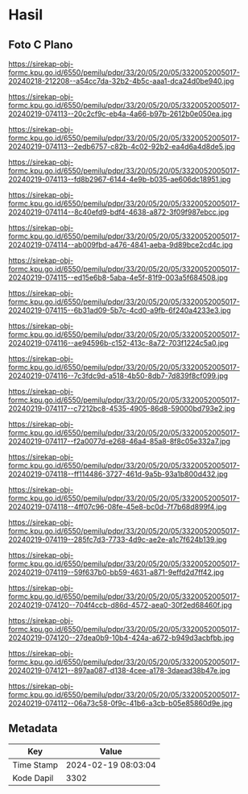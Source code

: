 # Hasil

## Foto C Plano

https://sirekap-obj-formc.kpu.go.id/6550/pemilu/pdpr/33/20/05/20/05/3320052005017-20240218-212208--a54cc7da-32b2-4b5c-aaa1-dca24d0be940.jpg

https://sirekap-obj-formc.kpu.go.id/6550/pemilu/pdpr/33/20/05/20/05/3320052005017-20240219-074113--20c2cf9c-eb4a-4a66-b97b-2612b0e050ea.jpg

https://sirekap-obj-formc.kpu.go.id/6550/pemilu/pdpr/33/20/05/20/05/3320052005017-20240219-074113--2edb6757-c82b-4c02-92b2-ea4d6a4d8de5.jpg

https://sirekap-obj-formc.kpu.go.id/6550/pemilu/pdpr/33/20/05/20/05/3320052005017-20240219-074113--fd8b2967-6144-4e9b-b035-ae606dc18951.jpg

https://sirekap-obj-formc.kpu.go.id/6550/pemilu/pdpr/33/20/05/20/05/3320052005017-20240219-074114--8c40efd9-bdf4-4638-a872-3f09f987ebcc.jpg

https://sirekap-obj-formc.kpu.go.id/6550/pemilu/pdpr/33/20/05/20/05/3320052005017-20240219-074114--ab009fbd-a476-4841-aeba-9d89bce2cd4c.jpg

https://sirekap-obj-formc.kpu.go.id/6550/pemilu/pdpr/33/20/05/20/05/3320052005017-20240219-074115--ed15e6b8-5aba-4e5f-81f9-003a5f684508.jpg

https://sirekap-obj-formc.kpu.go.id/6550/pemilu/pdpr/33/20/05/20/05/3320052005017-20240219-074115--6b31ad09-5b7c-4cd0-a9fb-6f240a4233e3.jpg

https://sirekap-obj-formc.kpu.go.id/6550/pemilu/pdpr/33/20/05/20/05/3320052005017-20240219-074116--ae94596b-c152-413c-8a72-703f1224c5a0.jpg

https://sirekap-obj-formc.kpu.go.id/6550/pemilu/pdpr/33/20/05/20/05/3320052005017-20240219-074116--7c3fdc9d-a518-4b50-8db7-7d839f8cf099.jpg

https://sirekap-obj-formc.kpu.go.id/6550/pemilu/pdpr/33/20/05/20/05/3320052005017-20240219-074117--c7212bc8-4535-4905-86d8-59000bd793e2.jpg

https://sirekap-obj-formc.kpu.go.id/6550/pemilu/pdpr/33/20/05/20/05/3320052005017-20240219-074117--f2a0077d-e268-46a4-85a8-8f8c05e332a7.jpg

https://sirekap-obj-formc.kpu.go.id/6550/pemilu/pdpr/33/20/05/20/05/3320052005017-20240219-074118--ff114486-3727-461d-9a5b-93a1b800d432.jpg

https://sirekap-obj-formc.kpu.go.id/6550/pemilu/pdpr/33/20/05/20/05/3320052005017-20240219-074118--4ff07c96-08fe-45e8-bc0d-7f7b68d899f4.jpg

https://sirekap-obj-formc.kpu.go.id/6550/pemilu/pdpr/33/20/05/20/05/3320052005017-20240219-074119--285fc7d3-7733-4d9c-ae2e-a1c7f624b139.jpg

https://sirekap-obj-formc.kpu.go.id/6550/pemilu/pdpr/33/20/05/20/05/3320052005017-20240219-074119--59f637b0-bb59-4631-a871-9effd2d7ff42.jpg

https://sirekap-obj-formc.kpu.go.id/6550/pemilu/pdpr/33/20/05/20/05/3320052005017-20240219-074120--704f4ccb-d86d-4572-aea0-30f2ed68460f.jpg

https://sirekap-obj-formc.kpu.go.id/6550/pemilu/pdpr/33/20/05/20/05/3320052005017-20240219-074120--27dea0b9-10b4-424a-a672-b949d3acbfbb.jpg

https://sirekap-obj-formc.kpu.go.id/6550/pemilu/pdpr/33/20/05/20/05/3320052005017-20240219-074121--897aa087-d138-4cee-a178-3daead38b47e.jpg

https://sirekap-obj-formc.kpu.go.id/6550/pemilu/pdpr/33/20/05/20/05/3320052005017-20240219-074112--06a73c58-0f9c-41b6-a3cb-b05e85860d9e.jpg


## Metadata

| Key        | Value               |
| ---------- | ------------------- |
| Time Stamp | 2024-02-19 08:03:04 |
| Kode Dapil | 3302                |



